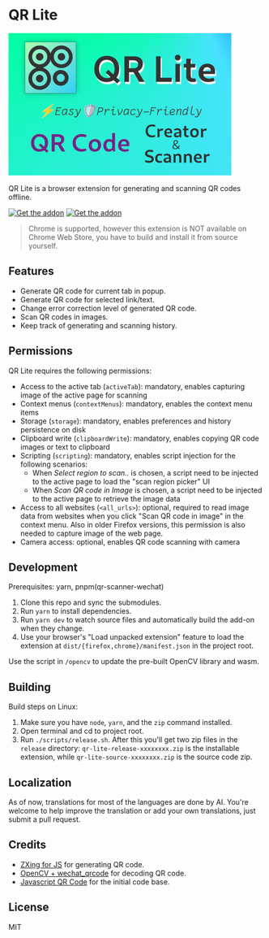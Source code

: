 # QR Lite

![Promo Banner](promo/chrome-webstore-promo.png)

QR Lite is a browser extension for generating and scanning QR codes offline.

[![Get the addon](https://blog.mozilla.org/addons/files/2015/11/get-the-addon.png "Get the addon")](https://addons.mozilla.org/en-US/firefox/addon/qr-lite/)
[![Get the addon](https://user-images.githubusercontent.com/585534/107280673-a5ece780-6a26-11eb-9cc7-9fa9f9f81180.png "Get from Microsoft")](https://microsoftedge.microsoft.com/addons/detail/qr-lite/lhncgpjmflilfegahnckekpbofgoioeg)

> Chrome is supported, however this extension is NOT available on Chrome Web Store, you have to build and install it from source yourself.

## Features

- Generate QR code for current tab in popup.
- Generate QR code for selected link/text.
- Change error correction level of generated QR code.
- Scan QR codes in images.
- Keep track of generating and scanning history.

## Permissions

QR Lite requires the following permissions:

- Access to the active tab (`activeTab`): mandatory, enables capturing image of the active page for scanning
- Context menus (`contextMenus`): mandatory, enables the context menu items
- Storage (`storage`): mandatory, enables preferences and history persistence on disk
- Clipboard write (`clipboardWrite`): mandatory, enables copying QR code images or text to clipboard
- Scripting (`scripting`): mandatory, enables script injection for the following scenarios:
  - When _Select region to scan.._ is chosen, a script need to be injected to the active page to load the "scan region picker" UI
  - When _Scan QR code in Image_ is chosen, a script need to be injected to the active page to retrieve the image data
- Access to all websites (`<all_urls>`): optional, required to read image data from websites when you click "Scan QR code in image" in the context menu. Also in older Firefox versions, this permission is also needed to capture image of the web page.
- Camera access: optional, enables QR code scanning with camera

## Development

Prerequisites: yarn, pnpm(qr-scanner-wechat)

1. Clone this repo and sync the submodules.
1. Run `yarn` to install dependencies.
1. Run `yarn dev` to watch source files and automatically build the add-on when they change.
1. Use your browser's "Load unpacked extension" feature to load the extension at
   `dist/{firefox,chrome}/manifest.json` in the project root.

Use the script in `/opencv` to update the pre-built OpenCV library and wasm.

## Building

Build steps on Linux:

1. Make sure you have `node`, `yarn`, and the `zip` command installed.
1. Open terminal and cd to project root.
1. Run `./scripts/release.sh`. After this you'll get two zip files in the `release` directory: `qr-lite-release-xxxxxxxx.zip`
   is the installable extension, while `qr-lite-source-xxxxxxxx.zip` is the source code zip.

## Localization

As of now, translations for most of the languages are done by AI. You're welcome to help improve the translation or add your own translations, just submit a pull request.

## Credits

- [ZXing for JS](https://github.com/zxing-js/library) for generating QR code.
- [OpenCV + wechat_qrcode](https://docs.opencv.org/4.9.0/dd/d63/group__wechat__qrcode.html) for decoding QR code.
- [Javascript QR Code](https://addons.mozilla.org/zh-CN/firefox/addon/javascript-qr-code/) for the initial code base.

## License

MIT
